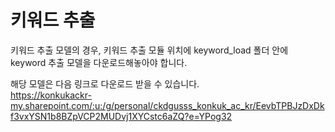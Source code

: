 # 키워드 추출
키워드 추출 모델의 경우, 키워드 추출 모듈 위치에 
keyword_load 폴더 안에 keyword 추출 모델을 다운로드해놓아야 합니다.

해당 모델은 다음 링크로 다운로드 받을 수 있습니다.  
https://konkukackr-my.sharepoint.com/:u:/g/personal/ckdgusss_konkuk_ac_kr/EevbTPBJzDxDkf3vxYSN1b8BZpVCP2MUDvj1XYCstc6aZQ?e=YPog32
